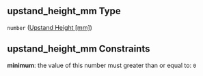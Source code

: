 ## upstand_height_mm Type

`number` ([Upstand Height \[mm\]](iea43\_wra_data_model-properties-measurement-location-measurement-location-properties-measurement-point-measurement-point-properties-mounting-arrangement-mounting-arrangement-properties-upstand-height-mm.md))

## upstand_height_mm Constraints

**minimum**: the value of this number must greater than or equal to: `0`
